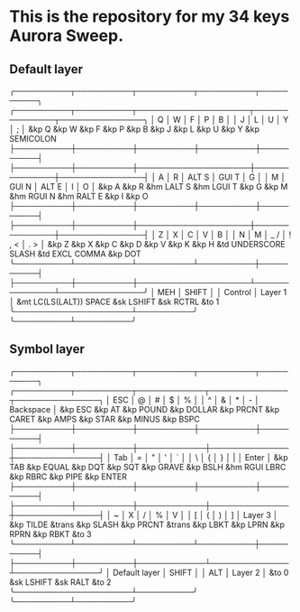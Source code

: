 # This is the repository for my 34 keys Aurora Sweep.

## Default layer
╭──────────┬──────────┬──────────┬──────────┬──────────╮   ╭──────────┬──────────┬────────────────────┬──────────────┬───────────────╮
│  Q       │  W       │  F       │  P       │  B       │   │  J       │  L       │         U          │  Y           │       ;       │
  &kp Q      &kp W      &kp F      &kp P      &kp B          &kp J      &kp L             &kp U         &kp Y          &kp SEMICOLON
├──────────┼──────────┼──────────┼──────────┼──────────┤   ├──────────┼──────────┼────────────────────┼──────────────┼───────────────┤
│  A       │  R       │  ALT  S  │  GUI  T  │  G       │   │  M       │  GUI  N  │       ALT  E       │  I           │     O         │
  &kp A      &kp R     &hm LALT S &hm LGUI T  &kp G          &kp M     &hm RGUI N       &hm RALT E      &kp I             &kp O
├──────────┼──────────┼──────────┼──────────┼──────────┤   ├──────────┼──────────┼────────────────────┼──────────────┼───────────────┤
│  Z       │  X       │  C       │  V       │  B       │   │  N       │  M       │      _ /           │    !  ,  <   │      . >      │
  &kp Z      &kp X      &kp C      &kp D      &kp V          &kp K      &kp H     &td UNDERSCORE SLASH &td EXCL COMMA     &kp DOT
╰──────────┴──────────┴──────────┴──────────┼──────────┤   ├──────────┼──────────┼────────────────────┴──────────────┴───────────────╯
                      │          MEH        │  SHIFT   │   │  Control │ Layer 1 │
                      &mt LC(LS(LALT)) SPACE &sk LSHIFT      &sk RCTRL   &to 1
                      ╰─────────────────────┴──────────╯   ╰──────────┴──────────╯

## Symbol layer
╭──────────┬──────────┬──────────┬──────────┬──────────╮   ╭──────────┬──────────┬────────────┬──────────────┬───────────────╮
│  ESC     │    @     │    #     │    $     │     %    │   │    ^     │    &     │     *      │       -      │   Backspace   │
 &kp ESC      &kp AT   &kp POUND  &kp DOLLAR &kp PRCNT       &kp CARET  &kp AMPS    &kp STAR      &kp MINUS       &kp BSPC
├──────────┼──────────┼──────────┼──────────┼──────────┤   ├──────────┼──────────┼────────────┼──────────────┼───────────────┤
│   Tab    │    =     │    "     │     '    │    `     │   │    \     │    {     │     }      │       |      │     Enter     │
  &kp TAB   &kp EQUAL   &kp DQT    &kp SQT    &kp GRAVE      &kp BSLH &hm RGUI LBRC  &kp RBRC       &kp PIPE       &kp ENTER
├──────────┼──────────┼──────────┼──────────┼──────────┤   ├──────────┼──────────┼────────────┼──────────────┼───────────────┤
│    ~     │     X    │    /     │    %     │    V     │   │     [    │    (     │      )     │       ]      │    Layer 3    │
  &kp TILDE   &trans    &kp SLASH  &kp PRCNT   &trans        &kp LBKT   &kp LPRN    &kp RPRN      &kp RBKT        &to 3
╰──────────┴──────────┴──────────┴──────────┼──────────┤   ├──────────┼──────────┼────────────┴──────────────┴───────────────╯
                      │    Default layer    │  SHIFT   │   │   ALT    │ Layer 2 │
                               &to 0         &sk LSHIFT      &sk RALT    &to 2
                      ╰─────────────────────┴──────────╯   ╰──────────┴──────────╯
